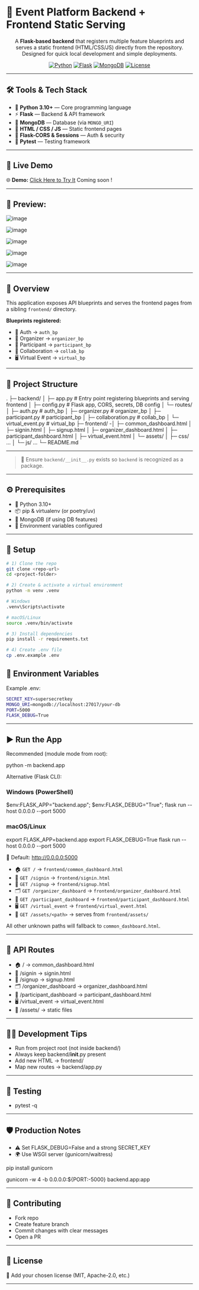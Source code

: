 # 🎉 Event Platform Backend + Frontend Static Serving  

<div align="center">
  
A **Flask-based backend** that registers multiple feature blueprints and serves a static frontend (HTML/CSS/JS) directly from the repository. Designed for quick local development and simple deployments. 

[![Python](https://img.shields.io/badge/Python-3.10%2B-blue?logo=python)](https://www.python.org/)
[![Flask](https://img.shields.io/badge/Flask-Backend-black?logo=flask)](https://flask.palletsprojects.com/)
[![MongoDB](https://img.shields.io/badge/MongoDB-Database-green?logo=mongodb)](https://www.mongodb.com/)
[![License](https://img.shields.io/badge/License-MIT-yellow.svg)](#-license)


</div>

---

## 🛠️ Tools & Tech Stack  

- 🐍 **Python 3.10+** — Core programming language  
- ⚡ **Flask** — Backend & API framework  
- 🍃 **MongoDB** — Database (via `MONGO_URI`)  
- 🎨 **HTML / CSS / JS** — Static frontend pages  
- 🔐 **Flask-CORS & Sessions** — Auth & security  
- 🧪 **Pytest** — Testing framework  

---

## 🔗 Live Demo   

🌐 **Demo:** [Click Here to Try It](#) Coming soon ! 

---

## 📸 **Preview:**  

![image](https://github.com/MdSaifAli063/Event-Platform/blob/01331d64620fd3708a137f8f488af0cecba2e739/Screenshot%202025-09-30%20005650.png)  

![image](https://github.com/MdSaifAli063/Event-Platform/blob/1bdef3663499f184d8173fbbc8e728bb631752a4/Screenshot%202025-09-30%20005849.png)

![image](https://github.com/MdSaifAli063/Event-Platform/blob/82db079d6c02164ba18919fd33333485925cee9c/Screenshot%202025-09-30%20005951.png)

![image](https://github.com/MdSaifAli063/Event-Platform/blob/4ddd99f4fcf3620a42e3343a0940505d25e3be75/Screenshot%202025-09-30%20010059.png)

![image](https://github.com/MdSaifAli063/Event-Platform/blob/307538cbb0496501e8696ee81e6775cd1761daf5/Screenshot%202025-09-30%20010408.png)

---

## 🧭 Overview  

This application exposes API blueprints and serves the frontend pages from a sibling `frontend/` directory.  

**Blueprints registered:**  
- 🔐 Auth → `auth_bp`  
- 👥 Organizer → `organizer_bp`  
- 🙋 Participant → `participant_bp`  
- 🤝 Collaboration → `collab_bp`  
- 🖥️ Virtual Event → `virtual_bp`  

---

## 🧱 Project Structure  

.
├─ backend/
│ ├─ app.py # Entry point registering blueprints and serving frontend
│ ├─ config.py # Flask app, CORS, secrets, DB config
│ └─ routes/
│ ├─ auth.py # auth_bp
│ ├─ organizer.py # organizer_bp
│ ├─ participant.py # participant_bp
│ ├─ collaboration.py # collab_bp
│ └─ virtual_event.py # virtual_bp
├─ frontend/
-│ ├─ common_dashboard.html
│ ├─ signin.html
│ ├─ signup.html
│ ├─ organizer_dashboard.html
│ ├─ participant_dashboard.html
│ ├─ virtual_event.html
│ └─ assets/
│ ├─ css/ ...
│ └─ js/ ...
└─ README.md

---

> 📝 Ensure `backend/__init__.py` exists so `backend` is recognized as a package.  

---

## ⚙️ Prerequisites  

- 🐍 Python 3.10+  
- 📦 pip & virtualenv (or poetry/uv)  
- 🍃 MongoDB (if using DB features)  
- 🔑 Environment variables configured  

---

## 🚀 Setup  

```bash
# 1) Clone the repo
git clone <repo-url>
cd <project-folder>

# 2) Create & activate a virtual environment
python -m venv .venv

# Windows
.venv\Scripts\activate

# macOS/Linux
source .venv/bin/activate

# 3) Install dependencies
pip install -r requirements.txt

# 4) Create .env file
cp .env.example .env

```

## 🔐 Environment Variables

Example .env:

```bash
SECRET_KEY=supersecretkey
MONGO_URI=mongodb://localhost:27017/your-db
PORT=5000
FLASK_DEBUG=True

```
---

## ▶️ Run the App

Recommended (module mode from root):

python -m backend.app

Alternative (Flask CLI):

### Windows (PowerShell)
$env:FLASK_APP="backend.app"; $env:FLASK_DEBUG="True"; flask run --host 0.0.0.0 --port 5000

### macOS/Linux
export FLASK_APP=backend.app
export FLASK_DEBUG=True
flask run --host 0.0.0.0 --port 5000

📍 Default: http://0.0.0.0:5000
- 🏠 `GET /` → `frontend/common_dashboard.html`
- 🔑 `GET /signin` → `frontend/signin.html`
- 📝 `GET /signup` → `frontend/signup.html`
- 🗂️ `GET /organizer_dashboard` → `frontend/organizer_dashboard.html`
- 🙋 `GET /participant_dashboard` → `frontend/participant_dashboard.html`
- 🖥️ `GET /virtual_event` → `frontend/virtual_event.html`
- 🎨 `GET /assets/<path>` → serves from `frontend/assets/`

All other unknown paths will fallback to `common_dashboard.html`.

---

## 🔌 API Routes

- 🏠 / → common_dashboard.html
- 🔑 /signin → signin.html
- 📝 /signup → signup.html
- 🗂️ /organizer_dashboard → organizer_dashboard.html
- 🙋 /participant_dashboard → participant_dashboard.html
- 🖥️ /virtual_event → virtual_event.html
- 🎨 /assets/<path> → static files

---

## 🧑‍💻 Development Tips

- Run from project root (not inside backend/)
- Always keep backend/__init__.py present
- Add new HTML → frontend/
- Map new routes → backend/app.py

---

## 🧪 Testing

- pytest -q

---
## 🛡️ Production Notes

- ⚠️ Set FLASK_DEBUG=False and a strong SECRET_KEY
- 🌍 Use WSGI server (gunicorn/waitress)

pip install gunicorn

gunicorn -w 4 -b 0.0.0.0:${PORT:-5000} backend.app:app

---

## 🤝 Contributing

- Fork repo
- Create feature branch
- Commit changes with clear messages
- Open a PR

---

## 📄 License

📝 Add your chosen license (MIT, Apache-2.0, etc.)

---
